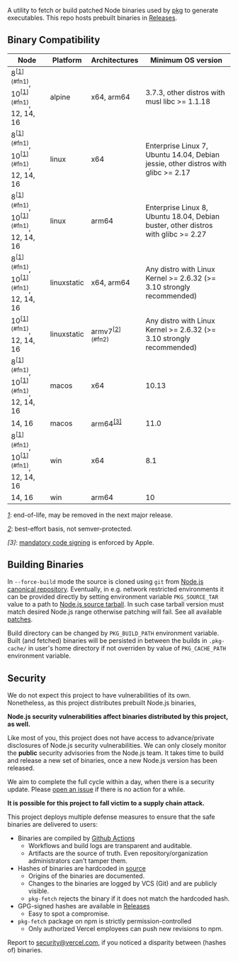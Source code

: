 A utility to fetch or build patched Node binaries used by [pkg](https://github.com/vercel/pkg) to generate executables. This repo hosts prebuilt binaries in [Releases](https://github.com/vercel/pkg-fetch/releases).

## Binary Compatibility

| Node                                                          | Platform    | Architectures               | Minimum OS version                                                                |
| ------------------------------------------------------------- | ----------- | --------------------------- | --------------------------------------------------------------------------------- |
| 8<sup>[[1]](#fn1)</sup>, 10<sup>[[1]](#fn1)</sup>, 12, 14, 16 | alpine      | x64, arm64                  | 3.7.3, other distros with musl libc >= 1.1.18                                     |
| 8<sup>[[1]](#fn1)</sup>, 10<sup>[[1]](#fn1)</sup>, 12, 14, 16 | linux       | x64                         | Enterprise Linux 7, Ubuntu 14.04, Debian jessie, other distros with glibc >= 2.17 |
| 8<sup>[[1]](#fn1)</sup>, 10<sup>[[1]](#fn1)</sup>, 12, 14, 16 | linux       | arm64                       | Enterprise Linux 8, Ubuntu 18.04, Debian buster, other distros with glibc >= 2.27 |
| 8<sup>[[1]](#fn1)</sup>, 10<sup>[[1]](#fn1)</sup>, 12, 14, 16 | linuxstatic | x64, arm64                  | Any distro with Linux Kernel >= 2.6.32 (>= 3.10 strongly recommended)             |
| 10<sup>[[1]](#fn1)</sup>, 12, 14, 16                          | linuxstatic | armv7<sup>[[2]](#fn2)</sup> | Any distro with Linux Kernel >= 2.6.32 (>= 3.10 strongly recommended)             |
| 8<sup>[[1]](#fn1)</sup>, 10<sup>[[1]](#fn1)</sup>, 12, 14, 16 | macos       | x64                         | 10.13                                                                             |
| 14, 16                                                        | macos       | arm64<sup>[[3]](#fn3)</sup> | 11.0                                                                              |
| 8<sup>[[1]](#fn1)</sup>, 10<sup>[[1]](#fn1)</sup>, 12, 14, 16 | win         | x64                         | 8.1                                                                               |
| 14, 16                                                        | win         | arm64                       | 10                                                                                |

<em id="fn1">[1]</em>: end-of-life, may be removed in the next major release.

<em id="fn2">[2]</em>: best-effort basis, not semver-protected.

<em id="fn3">[3]</em>: [mandatory code signing](https://developer.apple.com/documentation/macos-release-notes/macos-big-sur-11_0_1-universal-apps-release-notes) is enforced by Apple.

## Building Binaries

In `--force-build` mode the source is cloned using `git` from [Node.js canonical repository][1]. Eventually, in e.g. network restricted environments it can be provided directly by setting environment variable `PKG_SOURCE_TAR` value to a path to [Node.js source tarball][2]. In such case tarball version must match desired Node.js range otherwise patching will fail. See all available [patches](patches/).

Build directory can be changed by `PKG_BUILD_PATH` environment variable. Built (and fetched) binaries will be persisted in between the builds in `.pkg-cache/` in user's home directory if not overriden by value of `PKG_CACHE_PATH` environment variable.

[1]: https://github.com/nodejs/node
[2]: https://nodejs.org/en/download/releases/

## Security

We do not expect this project to have vulnerabilities of its own. Nonetheless, as this project distributes prebuilt Node.js binaries,

**Node.js security vulnerabilities affect binaries distributed by this project, as well.**

Like most of you, this project does not have access to advance/private disclosures of Node.js security vulnerabilities. We can only closely monitor the **public** security advisories from the Node.js team. It takes time to build and release a new set of binaries, once a new Node.js version has been released.

We aim to complete the full cycle within a day, when there is a security update. Please [open an issue](https://github.com/vercel/pkg-fetch/issues/new) if there is no action for a while.

**It is possible for this project to fall victim to a supply chain attack.**

This project deploys multiple defense measures to ensure that the safe binaries are delivered to users:

- Binaries are compiled by [Github Actions](https://github.com/vercel/pkg-fetch/actions)
  - Workflows and build logs are transparent and auditable.
  - Artifacts are the source of truth. Even repository/organization administrators can't tamper them.
- Hashes of binaries are hardcoded in [source](https://github.com/vercel/pkg-fetch/blob/HEAD/lib/expected.ts)
  - Origins of the binaries are documented.
  - Changes to the binaries are logged by VCS (Git) and are publicly visible.
  - `pkg-fetch` rejects the binary if it does not match the hardcoded hash.
- GPG-signed hashes are available in [Releases](https://github.com/vercel/pkg-fetch/releases)
  - Easy to spot a compromise.
- `pkg-fetch` package on npm is strictly permission-controlled
  - Only authorized Vercel employees can push new revisions to npm.

Report to [security@vercel.com](mailto:security@vercel.com), if you noticed a disparity between (hashes of) binaries.

